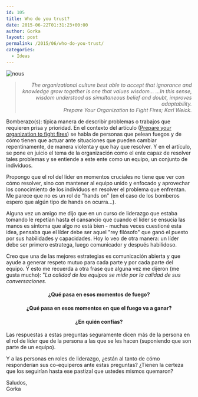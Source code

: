 ```yaml
---
id: 105
title: Who do you trust?
date: 2015-06-22T01:31:23+00:00
author: Gorka
layout: post
permalink: /2015/06/who-do-you-trust/
categories:
  - Ideas
---
```

<p>
  <img src="/wp-content/uploads/2015/06/nous21-300x271.jpg" alt="nous" srcset="/wp-content/uploads/2015/06/nous21-300x271.jpg 300w, /wp-content/uploads/2015/06/nous21.jpg 600w" sizes="100v" />
</p>

> <p style="text-align: right; font-style: italic;">
>   The organizational culture best able to accept that ignorance and knowledge grow together is one that values wisdom&#8230; &#8230;In this sense, wisdom understood as simultaneous belief and doubt, improves adaptability.<br /> Prepare Your Organization to Fight Fires; Karl Weick.
> </p>

Bomberazo(s): típica manera de describir problemas o trabajos que requieren prisa y prioridad. En el contexto del artículo (<a href="https://hbr.org/1996/05/prepare-your-organization-to-fight-fires" target="_blank">Prepare your organization to fight fires</a>) se habla de personas que pelean fuegos y de cómo tienen que actuar ante situaciones que pueden cambiar repentinamente, de manera violenta y que hay que resolver. Y en el artículo, se pone en juicio el tema de la organización como el ente capaz de resolver tales problemas y se entiende a este ente como un equipo, un conjunto de individuos.

Propongo que el rol del líder en momentos cruciales no tiene que ver con cómo resolver, sino con mantener al equipo unido y enfocado y aprovechar los conocimiento de los individuos en resolver el problema que enfrentan. Me parece que no es un rol de "hands on" (en el caso de los bomberos espero que algún tipo de hands on ocurra...).

Alguna vez un amigo me dijo que en un curso de liderazgo que estaba tomando le repetían hasta el cansancio que cuando el líder se ensucia las manos es síntoma que algo no está bien - muchas veces cuestioné esta idea, pensaba que el líder debe ser aquel "rey filósofo" que ganó el puesto por sus habilidades y capacidades. Hoy lo veo de otra manera: un líder debe ser primero estratega, luego comunicador y después habilidoso.

Creo que una de las mejores estrategias es comunicación abierta y que ayude a generar respeto mutuo para cada parte y por cada parte del equipo. Y esto me recuerda a otra frase que alguna vez me dijeron (me gusta mucho): "_La calidad de los equipos se mide por la calidad de sus conversaciones._

<h4 style="text-align: center;">
  <strong>¿Qué pasa en esos momentos de fuego?</strong>
</h4>

<h4 style="text-align: center;">
  <strong>¿Qué pasa en esos momentos en que el fuego va a ganar?</strong>
</h4>

<h4 style="text-align: center;">
  <strong>¿En quién confías?</strong>
</h4>

<p>
  Las respuestas a estas preguntas seguramente dicen más de la persona en el rol de líder que de la persona a las que se les hacen (suponiendo que son parte de un equipo).
</p>

<p>
  Y a las personas en roles de liderazgo, ¿están al tanto de cómo responderían sus co-equiperos ante estas preguntas? ¿Tienen la certeza que los seguirían hasta ese pastizal que ustedes mismos quemaron?
</p>

<p>
  Saludos,<br /> Gorka
</p>
